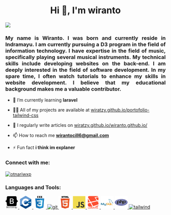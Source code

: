 <h1 align="center">Hi 👋, I'm wiranto</h1>
<img align="center" alt"..." src="https://cdn.dribbble.com/users/1235346/screenshots/3252385/job.gif">
<h3 align="justify">My name is Wiranto. I was born and currently reside in Indramayu. I am currently pursuing a D3 program in the field of information technology. I have expertise in the field of music, specifically playing several musical instruments. My technical skills include developing websites on the back-end. I am deeply interested in the field of software development. In my spare time, I often watch tutorials to enhance my skills in website development. I believe that my educational background makes me a valuable contributor.</h3>

- 🌱 I’m currently learning **laravel**

- 👨‍💻 All of my projects are available at [wiratzy.github.io/portofolio-tailwind-css](wiratzy.github.io/portofolio-tailwind-css)

- 📝 I regularly write articles on [wiratzy.github.io/wiranto.github.io/](wiratzy.github.io/wiranto.github.io/)

- 📫 How to reach me **wirantocill6@gmail.com**

- ⚡ Fun fact **i think im explaner**

<h3 align="left">Connect with me:</h3>
<p align="left">
<a href="https://instagram.com/otnariwxp" target="blank"><img align="center" src="https://raw.githubusercontent.com/rahuldkjain/github-profile-readme-generator/master/src/images/icons/Social/instagram.svg" alt="otnariwxp" height="30" width="40" /></a>
</p>

<h3 align="left">Languages and Tools:</h3>
<p align="left"> <a href="https://getbootstrap.com" target="_blank" rel="noreferrer"> <img src="https://raw.githubusercontent.com/devicons/devicon/master/icons/bootstrap/bootstrap-plain-wordmark.svg" alt="bootstrap" width="40" height="40"/> </a> <a href="https://www.w3schools.com/cpp/" target="_blank" rel="noreferrer"> <img src="https://raw.githubusercontent.com/devicons/devicon/master/icons/cplusplus/cplusplus-original.svg" alt="cplusplus" width="40" height="40"/> </a> <a href="https://www.w3schools.com/css/" target="_blank" rel="noreferrer"> <img src="https://raw.githubusercontent.com/devicons/devicon/master/icons/css3/css3-original-wordmark.svg" alt="css3" width="40" height="40"/> </a> <a href="https://git-scm.com/" target="_blank" rel="noreferrer"> <img src="https://www.vectorlogo.zone/logos/git-scm/git-scm-icon.svg" alt="git" width="40" height="40"/> </a> <a href="https://www.w3.org/html/" target="_blank" rel="noreferrer"> <img src="https://raw.githubusercontent.com/devicons/devicon/master/icons/html5/html5-original-wordmark.svg" alt="html5" width="40" height="40"/> </a> <a href="https://developer.mozilla.org/en-US/docs/Web/JavaScript" target="_blank" rel="noreferrer"> <img src="https://raw.githubusercontent.com/devicons/devicon/master/icons/javascript/javascript-original.svg" alt="javascript" width="40" height="40"/> </a> <a href="https://laravel.com/" target="_blank" rel="noreferrer"> <img src="https://raw.githubusercontent.com/devicons/devicon/master/icons/laravel/laravel-plain-wordmark.svg" alt="laravel" width="40" height="40"/> </a> <a href="https://www.mysql.com/" target="_blank" rel="noreferrer"> <img src="https://raw.githubusercontent.com/devicons/devicon/master/icons/mysql/mysql-original-wordmark.svg" alt="mysql" width="40" height="40"/> </a> <a href="https://www.php.net" target="_blank" rel="noreferrer"> <img src="https://raw.githubusercontent.com/devicons/devicon/master/icons/php/php-original.svg" alt="php" width="40" height="40"/> </a> <a href="https://tailwindcss.com/" target="_blank" rel="noreferrer"> <img src="https://www.vectorlogo.zone/logos/tailwindcss/tailwindcss-icon.svg" alt="tailwind" width="40" height="40"/> </a> </p>

